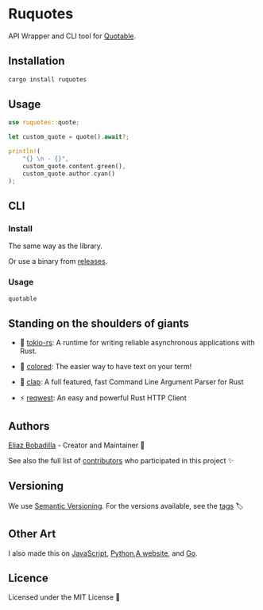 # Ruquotes

API Wrapper and CLI tool for [Quotable](https://github.com/lukePeavey/quotable).

## Installation

```sh
cargo install ruquotes
```

## Usage

```rust
use ruquotes::quote;

let custom_quote = quote().await?;

println!(
    "{} \n - {}",
    custom_quote.content.green(),
    custom_quote.author.cyan()
);
```

## CLI

### Install

The same way as the library.

Or use a binary from
[releases](https://github.com/UltiRequiem/ruquotes/releases/latest).

### Usage

```sh
quotable
```

## Standing on the shoulders of giants

- 🗼 [tokio-rs](https://github.com/tokio-rs/tokio): A runtime for writing
  reliable asynchronous applications with Rust.

- 🤗 [colored](https://github.com/mackwic/colored): The easier way to have text
  on your term!

- 👏 [clap](https://github.com/clap-rs/clap): A full featured, fast Command Line
  Argument Parser for Rust

- ⚡ [reqwest](https://github.com/seanmonstar/reqwest): An easy and powerful Rust
  HTTP Client

## Authors

[Eliaz Bobadilla](https://ultirequiem.com) - Creator and Maintainer 💪

See also the full list of
[contributors](https://github.com/UltiRequiem/ruquotes/contributors) who
participated in this project ✨

## Versioning

We use [Semantic Versioning](http://semver.org). For the versions available, see
the [tags](https://github.com/UltiRequiem/ruquotes/tags) 🏷️

## Other Art

I also made this on [JavaScript](https://github.com/UltiRequiem/ranmess),
[Python](https://github.com/UltiRequiem/quoteran),[A website](https://github.com/UltiRequiem/ulti-random-quotes),
and [Go](https://github.com/UltiRequiem/quotable).

## Licence

Licensed under the MIT License 📄
